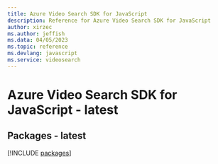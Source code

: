 ```yaml
---
title: Azure Video Search SDK for JavaScript
description: Reference for Azure Video Search SDK for JavaScript
author: xirzec
ms.author: jeffish
ms.data: 04/05/2023
ms.topic: reference
ms.devlang: javascript
ms.service: videosearch
---
```

# Azure Video Search SDK for JavaScript - latest
## Packages - latest
[!INCLUDE [packages](video-search-index.md)]